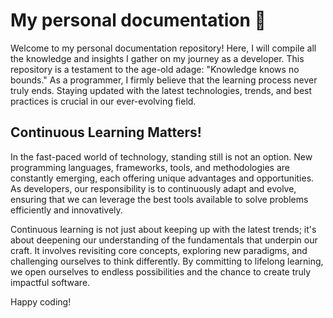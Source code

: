 # My personal documentation 🚀

Welcome to my personal documentation repository! Here, I will compile all the knowledge and insights I gather on my journey as a developer. This repository is a testament to the age-old adage: "Knowledge knows no bounds." As a programmer, I firmly believe that the learning process never truly ends. Staying updated with the latest technologies, trends, and best practices is crucial in our ever-evolving field.

## Continuous Learning Matters!

In the fast-paced world of technology, standing still is not an option. New programming languages, frameworks, tools, and methodologies are constantly emerging, each offering unique advantages and opportunities. As developers, our responsibility is to continuously adapt and evolve, ensuring that we can leverage the best tools available to solve problems efficiently and innovatively.

Continuous learning is not just about keeping up with the latest trends; it's about deepening our understanding of the fundamentals that underpin our craft. It involves revisiting core concepts, exploring new paradigms, and challenging ourselves to think differently. By committing to lifelong learning, we open ourselves to endless possibilities and the chance to create truly impactful software.

Happy coding!
